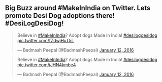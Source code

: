 <!--
Title: Believe in #MakeInIndia? Adopt dogs Made in India! #desilogdesidog

Scripts
- //platform.twitter.com/widgets.js

-->

Big Buzz around #MakeInIndia on Twitter. Lets promote Desi Dog adoptions there! #DesiLogDesiDog!
-----

<blockquote class="twitter-tweet" lang="en"><p lang="en" dir="ltr">Believe in <a href="https://twitter.com/hashtag/MakeInIndia?src=hash">#MakeInIndia</a>? Adopt dogs Made in India! <a href="https://twitter.com/hashtag/desilogdesidog?src=hash">#desilogdesidog</a> <a href="https://t.co/fZdwjHuT5L">pic.twitter.com/fZdwjHuT5L</a></p>&mdash; Badmash Peepal (@BadmashPeepal) <a href="https://twitter.com/BadmashPeepal/status/686922035805597696">January 12, 2016</a></blockquote>

<blockquote class="twitter-tweet" lang="en"><p lang="en" dir="ltr">Believe in <a href="https://twitter.com/hashtag/MakeInIndia?src=hash">#MakeInIndia</a>? Adopt dogs Made in India! <a href="https://twitter.com/hashtag/desilogdesidog?src=hash">#desilogdesidog</a> <a href="https://t.co/iJHN4kmbe4">pic.twitter.com/iJHN4kmbe4</a></p>&mdash; Badmash Peepal (@BadmashPeepal) <a href="https://twitter.com/BadmashPeepal/status/686922217674780672">January 12, 2016</a></blockquote>
